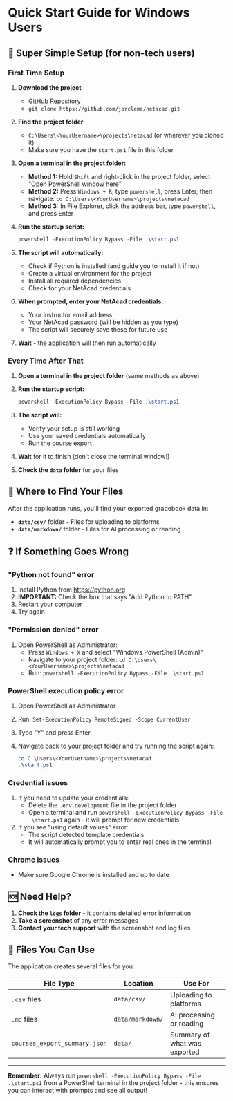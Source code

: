 # Quick Start Guide for Windows Users

## 🚀 Super Simple Setup (for non-tech users)

### First Time Setup

1. **Download the project**
   - [GitHub Repository](https://github.com/jorcleme/netacad)
   - `git clone https://github.com/jorcleme/netacad.git`
2. **Find the project folder**
   - `C:\Users\<YourUsername>\projects\netacad` (or wherever you cloned it)
   - Make sure you have the `start.ps1` file in this folder
3. **Open a terminal in the project folder:**
   - **Method 1:** Hold `Shift` and right-click in the project folder, select "Open PowerShell window here"
   - **Method 2:** Press `Windows + R`, type `powershell`, press Enter, then navigate: `cd C:\Users\<YourUsername>\projects\netacad`
   - **Method 3:** In File Explorer, click the address bar, type `powershell`, and press Enter
4. **Run the startup script:**

   ```powershell
   powershell -ExecutionPolicy Bypass -File .\start.ps1
   ```

5. **The script will automatically:**
   - Check if Python is installed (and guide you to install it if not)
   - Create a virtual environment for the project
   - Install all required dependencies
   - Check for your NetAcad credentials
6. **When prompted, enter your NetAcad credentials:**
   - Your instructor email address
   - Your NetAcad password (will be hidden as you type)
   - The script will securely save these for future use
7. **Wait** - the application will then run automatically

### Every Time After That

1. **Open a terminal in the project folder** (same methods as above)
2. **Run the startup script:**

   ```powershell
   powershell -ExecutionPolicy Bypass -File .\start.ps1
   ```

3. **The script will:**
   - Verify your setup is still working
   - Use your saved credentials automatically
   - Run the course export
4. **Wait** for it to finish (don't close the terminal window!)
5. **Check the `data` folder** for your files

## 📁 Where to Find Your Files

After the application runs, you'll find your exported gradebook data in:

- **`data/csv/`** folder - Files for uploading to platforms
- **`data/markdown/`** folder - Files for AI processing or reading

## ❓ If Something Goes Wrong

### "Python not found" error

1. Install Python from <https://python.org>
2. **IMPORTANT:** Check the box that says "Add Python to PATH"
3. Restart your computer
4. Try again

### "Permission denied" error

1. Open PowerShell as Administrator:
   - Press `Windows + X` and select "Windows PowerShell (Admin)"
   - Navigate to your project folder: `cd C:\Users\<YourUsername>\projects\netacad`
   - Run: `powershell -ExecutionPolicy Bypass -File .\start.ps1`

### PowerShell execution policy error

1. Open PowerShell as Administrator
2. Run: `Set-ExecutionPolicy RemoteSigned -Scope CurrentUser`
3. Type "Y" and press Enter
4. Navigate back to your project folder and try running the script again:

   ```powershell
   cd C:\Users\<YourUsername>\projects\netacad
   .\start.ps1
   ```

### Credential issues

1. If you need to update your credentials:
   - Delete the `.env.development` file in the project folder
   - Open a terminal and run `powershell -ExecutionPolicy Bypass -File .\start.ps1` again - it will prompt for new credentials
2. If you see "using default values" error:
   - The script detected template credentials
   - It will automatically prompt you to enter real ones in the terminal

### Chrome issues

- Make sure Google Chrome is installed and up to date

## 🆘 Need Help?

1. **Check the `logs` folder** - it contains detailed error information
2. **Take a screenshot** of any error messages
3. **Contact your tech support** with the screenshot and log files

## 🎯 Files You Can Use

The application creates several files for you:

| File Type                     | Location         | Use For                      |
| ----------------------------- | ---------------- | ---------------------------- |
| `.csv` files                  | `data/csv/`      | Uploading to platforms       |
| `.md` files                   | `data/markdown/` | AI processing or reading     |
| `courses_export_summary.json` | `data/`          | Summary of what was exported |

---

**Remember:** Always run `powershell -ExecutionPolicy Bypass -File .\start.ps1` from a PowerShell terminal in the project folder - this ensures you can interact with prompts and see all output!
